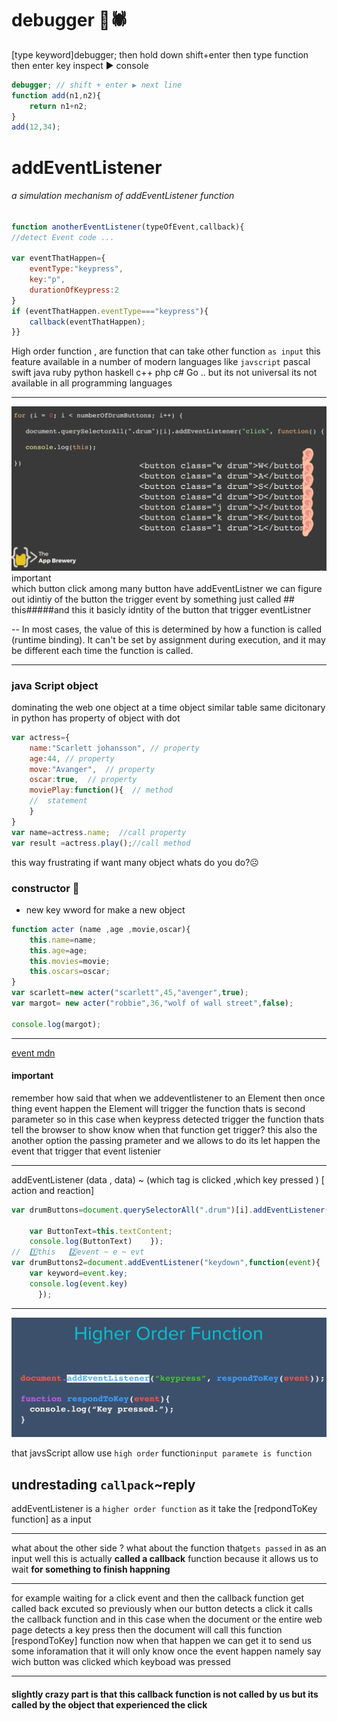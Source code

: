 # debugger 🦟🕷
[type keyword]debugger;  then hold down shift+enter then type function then enter key
inspect ▶ console 
```js
debugger; // shift + enter ▶ next line
function add(n1,n2){
    return n1+n2;
}
add(12,34);
```

#  addEventListener
######  a simulation mechanism  of  addEventListener function 
```js
function anotherEventListener(typeOfEvent,callback){
//detect Event code ...

var eventThatHappen={
    eventType:"keypress",
    key:"p",
    durationOfKeypress:2
}
if (eventThatHappen.eventType==="keypress"){
    callback(eventThatHappen);
}}

```

High order function , are function that can take other function `as input`
this feature available in a number of modern languages like `javscript` pascal
swift java ruby python haskell c++ php c# Go .. but its not universal
its not available in all programming languages

-----------
 ![callback](https://raw.githubusercontent.com/wer340/javaScript/main/AdvanceDomManipulate/listiner.png)
important  
which button click  among many button  have addEventListner
we can figure out  idintiy of the button the trigger event by something 
just called ## this#####and this it basicly idntity of the button that
trigger eventListner 

--
In most cases, the value of this is determined by how a function is called (runtime binding). It can't be set by assignment during execution, and it may be different each time the function is called.

---
### java Script object  
dominating the web one object at a time object similar table  same dicitonary  in python
has property of object with dot 

```js
var actress={
    name:"Scarlett johansson", // property
    age:44, // property
    move:"Avanger",  // property
    oscar:true,  // property
    moviePlay:function(){  // method
    //  statement
    }    
}
var name=actress.name;  //call property 
var result =actress.play();//call method 
```
this way frustrating if want many object  whats do you do?☹
### constructor 🌿  
+ new key wword for make a new object 
```js 
function acter (name ,age ,movie,oscar){
    this.name=name;
    this.age=age;
    this.movies=movie;
    this.oscars=oscar;
}
var scarlett=new acter("scarlett",45,"avenger",true);
var margot= new acter("robbie",36,"wolf of wall street",false);

console.log(margot);
```

---

[event mdn](https://developer.mozilla.org/en-US/docs/Web/events)
#### important
remember how said that when we addeventlistener to an Element  then once thing event happen the Element will trigger the function
thats is second parameter so in this case when keypress detected trigger the function thats tell the browser to show  know when that function 
get trigger? this also the another option the passing prameter and we allows to do its let happen the event that trigger that event listenier

-----
addEventListener (data , data)  ~ (which tag is clicked ,which key pressed ) [ action and reaction]
```js
var drumButtons=document.querySelectorAll(".drum")[i].addEventListener("click",function(){
   
    var ButtonText=this.textContent;
    console.log(ButtonText)    });
//  1️⃣this   2️⃣event ~ e ~ evt     
var drumButtons2=document.addEventListener("keydown",function(event){
    var keyword=event.key;
    console.log(event.key) 
      });
```
-----

 ![high function](https://raw.githubusercontent.com/wer340/javaScript/main/AdvanceDomManipulate/listener.png)
 
 that javsScript allow use `high order` function`input paramete is function`
## undrestading `callpack`~reply
addEventListener is a `higher order function` as it take the [redpondToKey function] as a input 

---
what about the other side ? what about the function that` gets passed ` in as an input well this is actually **called a callback** function
 because it allows us  to wait **for something to finish happning**

---
 
for  example waiting for a click event  and then the callback function get called back excuted 
 so previously when our button detects a click it calls the callback function
and in this case when the document or the entire web page detects a key press
then the document will call this function [respondToKey] function
 now when that happen we can get it to send us some inforamation
that it will only know once the event happen namely say wich button
was clicked which keyboad was pressed

----
#### slightly crazy part is that this callback function is not called by us  but its called by the object  that experienced the click



